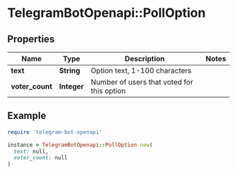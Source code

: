 # TelegramBotOpenapi::PollOption

## Properties

| Name | Type | Description | Notes |
| ---- | ---- | ----------- | ----- |
| **text** | **String** | Option text, 1-100 characters |  |
| **voter_count** | **Integer** | Number of users that voted for this option |  |

## Example

```ruby
require 'telegram-bot-openapi'

instance = TelegramBotOpenapi::PollOption.new(
  text: null,
  voter_count: null
)
```

